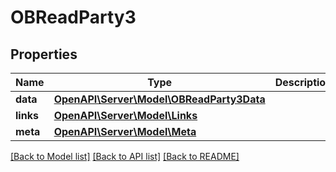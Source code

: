 # OBReadParty3

## Properties
Name | Type | Description | Notes
------------ | ------------- | ------------- | -------------
**data** | [**OpenAPI\Server\Model\OBReadParty3Data**](OBReadParty3Data.md) |  | 
**links** | [**OpenAPI\Server\Model\Links**](Links.md) |  | [optional] 
**meta** | [**OpenAPI\Server\Model\Meta**](Meta.md) |  | [optional] 

[[Back to Model list]](../README.md#documentation-for-models) [[Back to API list]](../README.md#documentation-for-api-endpoints) [[Back to README]](../README.md)


